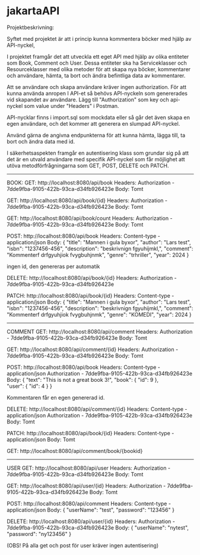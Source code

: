 # jakartaAPI

Projektbeskrivning: 

Syftet med projektet är att i princip kunna kommentera böcker med hjälp av API-nyckel, 

I projektet framgår det att utveckla ett eget API med hjälp av olika entiteter som Book, Comment och User. Dessa entiteter ska ha Serviceklasser
och Resourceklasser med olika metoder för att skapa nya böcker, kommentarer och användare, hämta, ta bort och ändra befintliga data av kommentarer.

Att se användare och skapa användare kräver ingen authorization. För att kunna använda anropen I API-et så behövs API-nyckeln som genererades vid skapandet av användare. Lägg till "Authorization" som key och api-nyckel som value under "Headers" i Postman.

API-nycklar finns i import.sql som mockdata eller så går det även skapa en egen användare, och det kommer att generera en slumpad API-nyckel.

Använd gärna de angivna endpunkterna för att kunna hämta, lägga till, ta bort och ändra data med id.

I säkerhetsaspekten framgår en autentisering klass som grundar sig på att det är en utvald användare med specifik API-nyckel som får möjlighet att utöva metodförfrågningarna som GET, POST, DELETE och PATCH.

-----------------
BOOK:
GET: http://localhost:8080/api/book
Headers: Authorization - 7dde9fba-9105-422b-93ca-d34fb926423e
Body: Tomt

GET: http://localhost:8080/api/book/{id}
Headers: Authorization - 7dde9fba-9105-422b-93ca-d34fb926423e
Body: Tomt

GET: http://localhost:8080/api/book/count
Headers: Authorization - 7dde9fba-9105-422b-93ca-d34fb926423e
Body: Tomt

POST: http://localhost:8080/api/book
Headers: Content-type - application/json
Body: {
    "title": "Mannen i gula byxor",
    "author": "Lars test",
    "isbn": "1237456-456",
    "description": "beskrivnign fgyuhijmkl,",
    "comment": "Kommenterf drfgyuhjiok fvygbuhjnmk",
    "genre": "trhriller",
    "year": 2024
}

ingen id, den genereras per automatik

DELETE:  http://localhost:8080/api/book/{id}
Headers: Authorization - 7dde9fba-9105-422b-93ca-d34fb926423e

PATCH: http://localhost:8080/api/book/{id}
Headers: Content-type - application/json
Body: {
    "title": "Mannen i gula byxor",
    "author": "Lars test",
    "isbn": "1237456-456",
    "description": "beskrivnign fgyuhijmkl,",
    "comment": "Kommenterf drfgyuhjiok fvygbuhjnmk",
    "genre": "KOMEDI",
    "year": 2024
}

-----------------
COMMENT
GET: http://localhost:8080/api/comment
Headers: Authorization - 7dde9fba-9105-422b-93ca-d34fb926423e
Body: Tomt

GET: http://localhost:8080/api/comment/{id}
Headers: Authorization - 7dde9fba-9105-422b-93ca-d34fb926423e
Body: Tomt

POST: http://localhost:8080/api/book
Headers: Content-type - application/json
         Authorization - 7dde9fba-9105-422b-93ca-d34fb926423e
Body: { 
    "text": "This is not a great book 3!", 
    "book": { 
        "id": 9 },      
    "user": {
         "id": 4 
         }
}

Kommentaren får en egen genererad id.

DELETE: http://localhost:8080/api/comment/{id}
Headers: Content-type - application/json
         Authorization - 7dde9fba-9105-422b-93ca-d34fb926423e
Body: Tomt

PATCH: http://localhost:8080/api/book/{id}
Headers: Content-type - application/json
Body: Tomt

GET: http://localhost:8080/api/comment/book/{bookid}

-----------------

USER
GET: http://localhost:8080/api/user
Headers: Authorization - 7dde9fba-9105-422b-93ca-d34fb926423e
Body: Tomt

GET: http://localhost:8080/api/user/{id}
Headers: Authorization - 7dde9fba-9105-422b-93ca-d34fb926423e
Body: Tomt

POST: http://localhost:8080/api/comment
Headers: Content-type - application/json
Body: {
    "userName": "test",
    "password": "123456"
}

DELETE: http://localhost:8080/api/user/{id}
Headers: Authorization - 7dde9fba-9105-422b-93ca-d34fb926423e
Body: {
    "userName": "nytest",
    "password": "ny123456"
}

(OBS! På alla get och post för user kräver ingen autentisering)